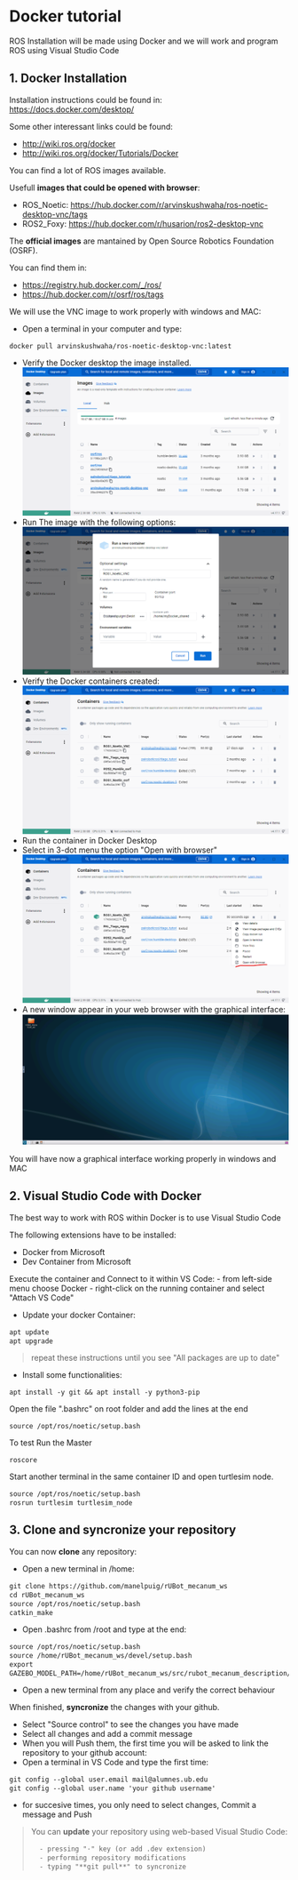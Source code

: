 # **Docker tutorial**

ROS Installation will be made using Docker and we will work and program ROS using Visual Studio Code


## **1. Docker Installation**
Installation instructions could be found in: https://docs.docker.com/desktop/

Some other interessant links could be found:
- http://wiki.ros.org/docker
- http://wiki.ros.org/docker/Tutorials/Docker

You can find a lot of ROS images available. 

Usefull **images that could be opened with browser**:
- ROS_Noetic: https://hub.docker.com/r/arvinskushwaha/ros-noetic-desktop-vnc/tags
- ROS2_Foxy: https://hub.docker.com/r/husarion/ros2-desktop-vnc

  
The **official images** are mantained by Open Source Robotics Foundation (OSRF).

You can find them in:
- https://registry.hub.docker.com/_/ros/
- https://hub.docker.com/r/osrf/ros/tags

We will use the VNC image to work properly with windows and MAC:
- Open a terminal in your computer and type:
```shell
docker pull arvinskushwaha/ros-noetic-desktop-vnc:latest
```
- Verify the Docker desktop the image installed. 
![](./Images/00_Docker/00_Docker_imageVNC.png)
- Run The image with the following options:
![](./Images/00_Docker/00_Docker_container_settings.png)
- Verify the Docker containers created:
![](./Images/00_Docker/00_Docker_container_created.png)
- Run the container in Docker Desktop
- Select in 3-dot menu the option "Open with browser"
![](./Images/00_Docker/00_Docker_container_browser.png)
- A new window appear in your web browser with the graphical interface:
![](./Images/00_Docker/00_Docker_container_vnc.png)

You will have now a graphical interface working properly in windows and MAC

## **2. Visual Studio Code with Docker**

The best way to work with ROS within Docker is to use Visual Studio Code

The following extensions have to be installed:
- Docker from Microsoft
- Dev Container from Microsoft


Execute the container and Connect to it within VS Code:
    - from left-side menu choose Docker
    - right-click on the running container and select "Attach VS Code"
- Update your docker Container:
```shell
apt update
apt upgrade
```
>repeat these instructions until you see "All packages are up to date"

- Install some functionalities:
```shell
apt install -y git && apt install -y python3-pip
```
Open the file ".bashrc" on root folder and add the lines at the end
```shell
source /opt/ros/noetic/setup.bash
```
To test Run the Master
```shell
roscore
```

Start another terminal in the same container ID and open turtlesim node.
```shell
source /opt/ros/noetic/setup.bash
rosrun turtlesim turtlesim_node
```

## **3. Clone and syncronize your repository**

You can now **clone** any repository:
- Open a new terminal in /home:
```shell
git clone https://github.com/manelpuig/rUBot_mecanum_ws
cd rUBot_mecanum_ws
source /opt/ros/noetic/setup.bash
catkin_make
```
- Open .bashrc from /root and type at the end:
```shell
source /opt/ros/noetic/setup.bash
source /home/rUBot_mecanum_ws/devel/setup.bash
export GAZEBO_MODEL_PATH=/home/rUBot_mecanum_ws/src/rubot_mecanum_description/models:$GAZEBO_MODEL_PATH
```
- Open a new terminal from any place and verify the correct behaviour

When finished, **syncronize** the changes with your github. 
- Select "Source control" to see the changes you have made
- Select all changes and add a commit message
- When you will Push them, the first time you will be asked to link the repository to your github account:
- Open a terminal in VS Code and type the first time:
```shell
git config --global user.email mail@alumnes.ub.edu
git config --global user.name 'your github username'
```
- for succesive times, you only need to select changes, Commit a message and Push

>You can **update** your repository using web-based Visual Studio Code:
>
>       - pressing "·" key (or add .dev extension)
>       - performing repository modifications
>       - typing "**git pull**" to syncronize